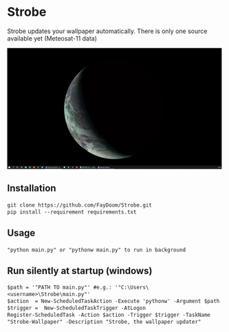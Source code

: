 # Strobe
Strobe updates your wallpaper automatically.
There is only one source available yet (Meteosat-11 data)

![Demo](https://github.com/FayDoom/Strobe/blob/master/demo.jpg)

## Installation
	git clone https://github.com/FayDoom/Strobe.git
	pip install --requirement requirements.txt

## Usage
	"python main.py" or "pythonw main.py" to run in background

## Run silently at startup (windows)
	$path = '"PATH TO main.py"' #e.g.: '"C:\Users\<username>\Strobe\main.py"'
	$action  = New-ScheduledTaskAction -Execute 'pythonw' -Argument $path
	$trigger =  New-ScheduledTaskTrigger -AtLogon
	Register-ScheduledTask -Action $action -Trigger $trigger -TaskName "Strobe-Wallpaper" -Description "Strobe, the wallpaper updater"
